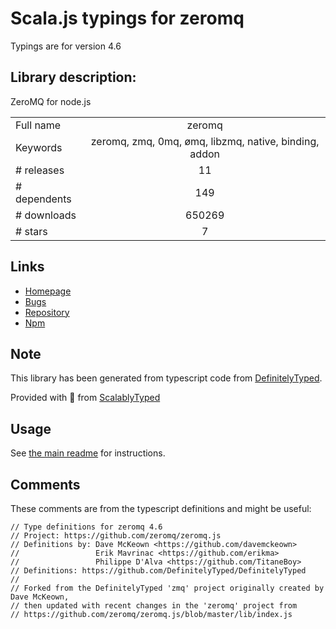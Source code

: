 
# Scala.js typings for zeromq

Typings are for version 4.6

## Library description:
ZeroMQ for node.js

|                    |                 |
| ------------------ | :-------------: |
| Full name          | zeromq |
| Keywords           | zeromq, zmq, 0mq, ømq, libzmq, native, binding, addon |
| # releases         | 11 |
| # dependents       | 149 |
| # downloads        | 650269 |
| # stars            | 7 |

## Links
- [Homepage](https://github.com/zeromq/zeromq.js#readme)
- [Bugs](https://github.com/zeromq/zeromq.js/issues)
- [Repository](https://github.com/zeromq/zeromq.js)
- [Npm](https://www.npmjs.com/package/zeromq)
    


## Note
This library has been generated from typescript code from [DefinitelyTyped](https://definitelytyped.org).

Provided with :purple_heart: from [ScalablyTyped](https://github.com/oyvindberg/ScalablyTyped)

## Usage
See [the main readme](../../readme.md) for instructions.

## Comments

These comments are from the typescript definitions and might be useful:
```
// Type definitions for zeromq 4.6
// Project: https://github.com/zeromq/zeromq.js
// Definitions by: Dave McKeown <https://github.com/davemckeown>
//                 Erik Mavrinac <https://github.com/erikma>
//                 Philippe D'Alva <https://github.com/TitaneBoy>
// Definitions: https://github.com/DefinitelyTyped/DefinitelyTyped
//
// Forked from the DefinitelyTyped 'zmq' project originally created by Dave McKeown,
// then updated with recent changes in the 'zeromq' project from
// https://github.com/zeromq/zeromq.js/blob/master/lib/index.js

```

